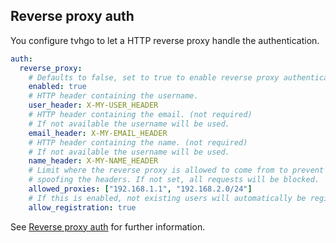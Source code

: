 ## Reverse proxy auth

You configure tvhgo to let a HTTP reverse proxy handle the authentication.

```yaml
auth:
  reverse_proxy:
    # Defaults to false, set to true to enable reverse proxy authentication.
    enabled: true
    # HTTP header containing the username.
    user_header: X-MY-USER_HEADER
    # HTTP header containing the email. (not required)
    # If not available the username will be used.
    email_header: X-MY-EMAIL_HEADER
    # HTTP header containing the name. (not required)
    # If not available the username will be used.
    name_header: X-MY-NAME_HEADER
    # Limit where the reverse proxy is allowed to come from to prevent
    # spoofing the headers. If not set, all requests will be blocked.
    allowed_proxies: ["192.168.1.1", "192.168.2.0/24"]
    # If this is enabled, not existing users will automatically be registered.
    allow_registration: true
```

See [Reverse proxy auth](configuration.md/#reverse-proxy-auth-config-authreverse_proxy) for further information.
